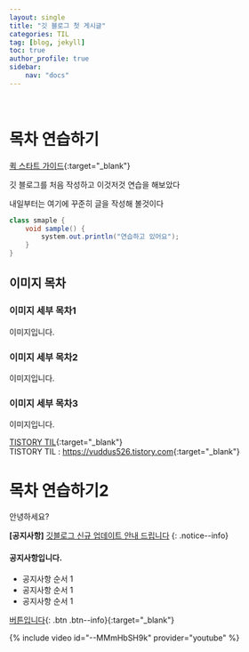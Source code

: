 ```yaml
---
layout: single
title: "깃 블로그 첫 게시글"
categories: TIL
tag: [blog, jekyll]
toc: true
author_profile: true
sidebar:
    nav: "docs"
---
```

<br>

# 목차 연습하기
[퀵 스타트 가이드](https://mmistakes.github.io/minimal-mistakes/docs/quick-start-guide/){:target="_blank"}

깃 블로그를 처음 작성하고 이것저것 연습을 해보았다

내일부터는 여기에 꾸준히 글을 작성해 볼것이다

```java
class smaple {
    void sample() {
        system.out.println("연습하고 있어요");
    }
}
```

## 이미지 목차
### 이미지 세부 목차1
이미지입니다.
### 이미지 세부 목차2
이미지입니다.
### 이미지 세부 목차3
이미지입니다.

[TISTORY TIL](https://vuddus526.tistory.com){:target="_blank"}<br>
TISTORY TIL : <https://vuddus526.tistory.com>{:target="_blank"}

# 목차 연습하기2
안녕하세요?

**[공지사항]** [깃블로그 신규 업데이트 안내 드립니다]()
{: .notice--info}

<div class="notice--success">
<h4>공지사항입니다.</h4>
    <ul>
        <li>공지사항 순서 1</li>
        <li>공지사항 순서 1</li>
        <li>공지사항 순서 1</li>
    </ul>
</div>

[버튼입니다](https://www.naver.com){: .btn .btn--info}{:target="_blank"}

{% include video id="--MMmHbSH9k" provider="youtube" %}